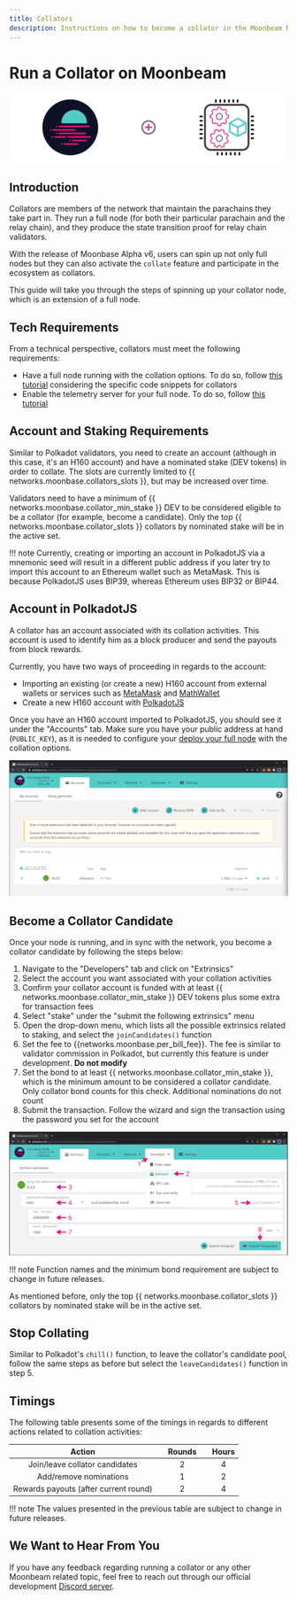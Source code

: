 ```yaml
---
title: Collators
description: Instructions on how to become a collator in the Moonbeam Network once you are running a node
---
```


# Run a Collator on Moonbeam

![Collator Moonbeam Banner](/images/fullnode/collator-banner.png)

## Introduction

Collators are members of the network that maintain the parachains they take part in. They run a full node (for both their particular parachain and the relay chain), and they produce the state transition proof for relay chain validators.

With the release of Moonbase Alpha v6, users can spin up not only full nodes but they can also activate the `collate` feature and participate in the ecosystem as collators.

This guide will take you through the steps of spinning up your collator node, which is an extension of a full node.

## Tech Requirements

From a technical perspective, collators must meet the following requirements:

 - Have a full node running with the collation options. To do so, follow [this tutorial](/node-operators/networks/full-node/) considering the specific code snippets for collators
 - Enable the telemetry server for your full node. To do so, follow [this tutorial](/node-operators/networks/telemetry/)

## Account and Staking Requirements

Similar to Polkadot validators, you need to create an account (although in this case, it's an H160 account) and have a nominated stake (DEV tokens) in order to collate. The slots are currently limited to {{ networks.moonbase.collators_slots }}, but may be increased over time.  

Validators need to have a minimum of {{ networks.moonbase.collator_min_stake }} DEV to be considered eligible to be a collator (for example, become a candidate). Only the top {{ networks.moonbase.collator_slots }} collators by nominated stake will be in the active set.  

!!! note
    Currently, creating or importing an account in PolkadotJS via a mnemonic seed will result in a different public address if you later try to import this account to an Ethereum wallet such as MetaMask. This is because PolkadotJS uses BIP39, whereas Ethereum uses BIP32 or BIP44. 

## Account in PolkadotJS

A collator has an account associated with its collation activities. This account is used to identify him as a block producer and send the payouts from block rewards.

Currently, you have two ways of proceeding in regards to the account:

 - Importing an existing (or create a new) H160 account from external wallets or services such as [MetaMask](/integrations/wallets/metamask/) and [MathWallet](/integrations/wallets/mathwallet/)
 - Create a new H160 account with [PolkadotJS](/integrations/wallets/polkadotjs/)

Once you have an H160 account imported to PolkadotJS, you should see it under the "Accounts" tab. Make sure you have your public address at hand (`PUBLIC_KEY`), as it is needed to configure your [deploy your full node](/node-operators/networks/full-node/) with the collation options.

![Account in PolkadotJS](/images/fullnode/collator-polkadotjs1.png)

## Become a Collator Candidate

Once your node is running, and in sync with the network, you become a collator candidate by following the steps below:

1. Navigate to the "Developers" tab and click on "Extrinsics"
2. Select the account you want associated with your collation activities
3. Confirm your collator account is funded with at least {{ networks.moonbase.collator_min_stake }} DEV tokens plus some extra for transaction fees 
4. Select "stake" under the "submit the following extrinsics" menu
5. Open the drop-down menu, which lists all the possible extrinsics related to staking, and select the `joinCandidates()` function
6. Set the fee to {{networks.moonbase.per_bill_fee}}. The fee is similar to validator commission in Polkadot, but currently this feature is under development.  **Do not modify**
7. Set the bond to at least {{ networks.moonbase.collator_min_stake }}, which is the minimum amount to be considered a collator candidate. Only collator bond counts for this check. Additional nominations do not count
8. Submit the transaction. Follow the wizard and sign the transaction using the password you set for the account

![Join Collators pool PolkadotJS](/images/fullnode/collator-polkadotjs2.png)

!!! note
    Function names and the minimum bond requirement are subject to change in future releases.

As mentioned before, only the top {{ networks.moonbase.collator_slots }} collators by nominated stake will be in the active set. 

## Stop Collating

Similar to Polkadot's `chill()` function, to leave the collator's candidate pool, follow the same steps as before but select the `leaveCandidates()` function in step 5.


## Timings

The following table presents some of the timings in regards to different actions related to collation activities:

|                Action               |   |   Rounds  |   |   Hours  |
|:-----------------------------------:|:-:|:---------:|:-:|:--------:|
|  Join/leave collator candidates     |   |     2     |   |    4     |
|      Add/remove nominations         |   |     1     |   |    2     |
|Rewards payouts (after current round)|   |     2     |   |    4     |


!!! note 
    The values presented in the previous table are subject to change in future releases.

## We Want to Hear From You

If you have any feedback regarding running a collator or any other Moonbeam related topic, feel free to reach out through our official development [Discord server](https://discord.com/invite/PfpUATX).
